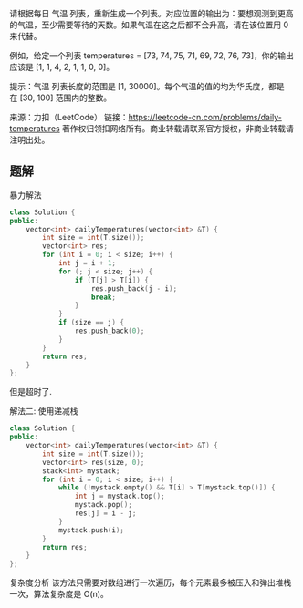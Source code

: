 请根据每日 气温 列表，重新生成一个列表。对应位置的输出为：要想观测到更高的气温，至少需要等待的天数。如果气温在这之后都不会升高，请在该位置用 0 来代替。

例如，给定一个列表 temperatures = [73, 74, 75, 71, 69, 72, 76, 73]，你的输出应该是 [1, 1, 4, 2, 1, 1, 0, 0]。

提示：气温 列表长度的范围是 [1, 30000]。每个气温的值的均为华氏度，都是在 [30, 100] 范围内的整数。

来源：力扣（LeetCode）
链接：https://leetcode-cn.com/problems/daily-temperatures
著作权归领扣网络所有。商业转载请联系官方授权，非商业转载请注明出处。

## 题解

暴力解法

```c++
class Solution {
public:
    vector<int> dailyTemperatures(vector<int> &T) {
        int size = int(T.size());
        vector<int> res;
        for (int i = 0; i < size; i++) {
            int j = i + 1;
            for (; j < size; j++) {
                if (T[j] > T[i]) {
                    res.push_back(j - i);
                    break;
                }
            }
            if (size == j) {
                res.push_back(0);
            }
        }
        return res;
    }
};
```

但是超时了.

解法二: 使用递减栈

```c++
class Solution {
public:
    vector<int> dailyTemperatures(vector<int> &T) {
        int size = int(T.size());
        vector<int> res(size, 0);
        stack<int> mystack;
        for (int i = 0; i < size; i++) {
            while (!mystack.empty() && T[i] > T[mystack.top()]) {
                int j = mystack.top();
                mystack.pop();
                res[j] = i - j;
            }
            mystack.push(i);
        }
        return res;
    }
};
```

复杂度分析
该方法只需要对数组进行一次遍历，每个元素最多被压入和弹出堆栈一次，算法复杂度是 O(n)。